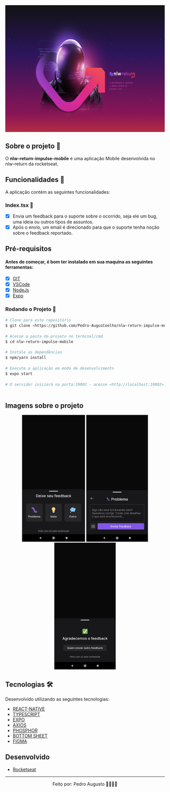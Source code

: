 <div align='center'>
  <img height='400px' alt='Readme' title='Readme' src='./assets/Logo.png'>
</div>

## Sobre o projeto 💬

O **nlw-return-impulse-mobile** é uma aplicação Mobile desenvolvida no nlw-return da rocketseat.

## Funcionalidades 🧠

A aplicação contém as seguintes funcionalidades:

### Index.tsx 📕

- [x] Envia um feedback para o suporte sobre o ocorrido, seja ele um bug, uma ideia ou outros tipos de assuntos.
- [x] Após o envio, um email é direcionado para que o suporte tenha noção sobre o feedback reportado.

## Pré-requisitos
#### Antes de começar, é bom ter instalado em sua maquina as seguintes ferramentas:
- [x] [GIT](https://git-scm.com/)
- [x] [VSCode](https://code.visualstudio.com/)
- [x] [NodeJs](https://nodejs.org/en/)
- [x] [Expo](https://docs.expo.dev/) 

### Rodando o Projeto 📖

```bash
# Clone para este repositório
$ git clone <https://github.com/Pedro-AugusCoelho/nlw-return-impulse-mobile.git>

# Acesse a pasta do projeto no terminal/cmd
$ cd nlw-return-impulse-mobile

# Instale as dependências
$ npm/yarn install

# Execute a aplicação em modo de desenvolvimento
$ expo start

# O servidor iniciará na porta:19002 - acesse <http://localhost:19002>
 
```

## Imagens sobre o projeto

<div align='center'>

  <img height='400px' alt='Readme' title='Readme' src='./assets/FeedbackType.png'>
  
  <img height='400px' alt='Readme' title='Readme' src='./assets/CommentFeedback.png'>
 
  <img height='400px' alt='Readme' title='Readme' src='./assets/SuccessFeedback.png'>

</div>

## Tecnologias 🛠

Desenvolvido utilizando as seguintes tecnologias:

- [REACT-NATIVE](https://reactnative.dev/)
- [TYPESCRIPT](https://www.typescriptlang.org/)
- [EXPO](https://docs.expo.dev/)
- [AXIOS](https://www.npmjs.com/package/axios)
- [PHOSPHOR](https://www.npmjs.com/package/phosphor-react-native)
- [BOTTOM SHEET](https://gorhom.github.io/react-native-bottom-sheet/)
- [FIGMA](https://www.figma.com/)

## Desenvolvido ##

- [Rocketseat](https://www.rocketseat.com.br/index)

****************

<p align="center">Feito por: Pedro Augusto 🧑🏽🤙🏽</p>
